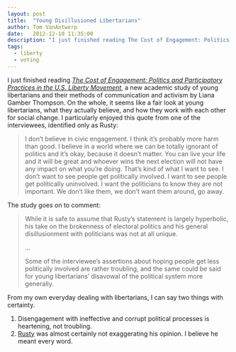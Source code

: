 ```yaml
---
layout: post
title:  "Young Disillusioned Libertarians"
author: Tom VanAntwerp
date:   2012-12-10 11:35:00
description: "I just finished reading The Cost of Engagement: Politics and Participatory Practices in the U.S. Liberty Movement, a new academic study of young libertarians and their methods of communication and activism by Liana Gamber Thompson. On the whole, it seems like a fair look at young libertarians, what they actually believe, and how they work with each other for social change."
tags:
  - liberty
  - voting
---
```

I just finished reading [*The Cost of Engagement: Politics and Participatory Practices in the U.S. Liberty Movement*](http://ypp.dmlcentral.net/sites/all/files/publications/The_Cost_of_Engagement-Working_Paper-MAPP_12.10.12.pdf), a new academic study of young libertarians and their methods of communication and activism by Liana Gamber Thompson. On the whole, it seems like a fair look at young libertarians, what they actually believe, and how they work with each other for social change. I particularly enjoyed this quote from one of the interviewees, identified only as Rusty:

> I don’t believe in civic engagement. I think it’s probably more harm than good. I believe in a world where we can be totally ignorant of politics and it’s okay, because it doesn’t matter. You can live your life and it will be great and whoever wins the next election will not have any impact on what you’re doing. That’s kind of what I want to see. I don’t want to see people get politically involved. I want to see people get politically uninvolved. I want the politicians to know they are not important. We don’t like them, we don’t want them around, go away.

The study goes on to comment:

> While it is safe to assume that Rusty’s statement is largely hyperbolic, his take on the brokenness of electoral politics and his general disillusionment with politicians was not at all unique.
>
> …
>
> Some of the interviewee’s assertions about hoping people get less politically involved are rather troubling, and the same could be said for young libertarians’ disavowal of the political system more generally.

From my own everyday dealing with libertarians, I can say two things with certainty.

1. Disengagement with ineffective and corrupt political processes is heartening, not troubling.
2. [Rusty](http://en.wikipedia.org/wiki/Dale_Gribble#Rusty_Shackleford) was almost certainly not exaggerating his opinion. I believe he meant every word.
